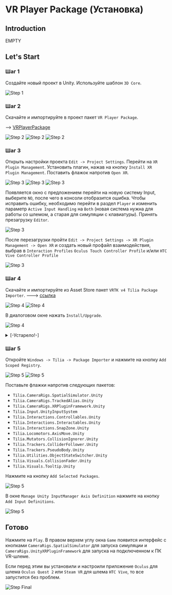 # VR Player Package (Установка)

## Introduction
EMPTY

## Let's Start

### Шаг 1

Создайте новый проект в Unity. Используйте шаблон `3D Core`.

![Step 1](assets/images/_1_Создание_проекта.png)

### Шаг 2

Скачайте и импортируйте в проект пакет `VR Player Package`. 

--> [VRPlayerPackage]

![Step 2](assets/images/_2_VRPP.png)
![Step 2](assets/images/_2_VRPP2.png)
![Step 2](assets/images/_2_Импорт.png)


### Шаг 3

Открыть настройки проекта `Edit -> Project Settings`. Перейти на `XR Plugin Management`. Установить плагин, нажав на кнопку `Install XR Plugin Management`. Поставить флажок напротив `Open XR`.

![Step 3](assets/images/_3_ProjectSettings.png) 
![Step 3](assets/images/_4_InstalXR.png)
![Step 3](assets/images/_6_OpenXR.png)

Появляется окно с предложением перейти на новую систему Input, выберите `NO`, после чего в консоли отобразится ошибка. Чтобы исправить ошибку, необходимо перейти в раздел `Player` и изменить параметр `Active Input Handling` на `Both` (новая система нужна для работы со шлемом, а старая для симуляции с клавиатуры). Принять презагрузку `Editor`.

![Step 3](assets/images/_5_InputSystem.png)

После перезагрузки пройти `Edit -> Project Settings -> XR Plugin Management -> Open XR` и создать новый профайл взаимодействия, выбрав в `Interaction Profiles` `Oculus Touch Controller Profile` и/или `HTC Vive Controller Profile`

![Step 3](assets/images/_7_InterractionProfile.png)

### Шаг 4

Скачайте и импортируйте из Asset Store пакет `VRTK v4 Tilia Package Importer`. ---> [ссылка]

![Step 4](assets/images/_8_TiliaDownload.png)
![Step 4](assets/images/_8_TiliaImport.png)

В диалоговом окне нажать `Install/Upgrade`.

![Step 4](assets/images/_8_UpgPackManager.png)

<details>
<summary>[-Устарело!-]</summary>

Please refer to the [installation] guide to install this package.
Скачать .NET 4.x https://www.microsoft.com/ru-RU/download/details.aspx?id=17718

</details>

### Шаг 5

Откройте `Windows -> Tilia -> Package Importer` и нажмите на кнопку `Add Scoped Registry`. 

![Step 5](assets/images/_9_PImporter.png)
![Step 5](assets/images/_9_AddScoped.png)

Поставьте флажки напротив следующих пакетов:

* `Tilia.CameraRigs.SpatialSimulator.Unity`
* `Tilia.CameraRigs.TrackedAlias.Unity`
* `Tilia.CameraRigs.XRPluginFramework.Unity`
* `Tilia.Input.UnityInputSystem`
* `Tilia.Interactions.Controllables.Unity`
* `Tilia.Interactions.Interactables.Unity`
* `Tilia.Interactions.SnapZone.Unity`
* `Tilia.Locomotors.AxisMove.Unity`
* `Tilia.Mutators.CollisionIgnorer.Unity`
* `Tilia.Trackers.ColliderFollower.Unity`
* `Tilia.Trackers.PseudoBody.Unity`
* `Tilia.Utilities.ObjectStateSwitcher.Unity`
* `Tilia.Visuals.CollisionFader.Unity`
* `Tilia.Visuals.Tooltip.Unity`

Нажмите на кнопку `Add Selected Packages`.

![Step 5](assets/images/_9_AddSelected.png)

В окне `Manage Unity InputManager Axis Definition` нажмите на кнопку `Add Input Definitions`.

![Step 5](assets/images/_11_Addinput.png)

## Готово

Нажмите на `Play`. В правом верхем углу окна `Game` появится интерфейс с кнопками `CameraRigs.SpatialSimulator` для запуска симуляции и `CameraRigs.UnityXRPluginFramework` для запуска на подключенном к ПК VR-шлеме. 
	
Если перед этим вы установили и настроили приложение `Oculus` для шлема `Oculus Quest 2` или `Steam VR` для шлема `HTC Vive`, то все запустится без проблем.
	
![Step Final](assets/images/_10_Play.png)
	
[Installation]: https://github.com/ExtendRealityLtd/Tilia.Indicators.ObjectPointers.Unity/blob/master/Documentation/HowToGuides/Installation/README.md
[ссылка]: https://assetstore.unity.com/packages/tools/utilities/vrtk-v4-tilia-package-importer-214936
[VRPlayerPackage]: assets/VRPlayerPackagePrefab/


